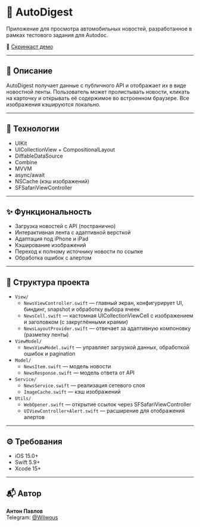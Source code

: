 # 🚗 AutoDigest

Приложение для просмотра автомобильных новостей, разработанное в рамках тестового задания для Autodoc.

🎥 [Скринкаст демо](https://disk.yandex.ru/d/XafwybgE36HuaQ)

---

## 📲 Описание

AutoDigest получает данные с публичного API и отображает их в виде новостной ленты. Пользователь может пролистывать новости, кликать на карточку и открывать её содержимое во встроенном браузере. Все изображения кэшируются локально.

---

## 🧩 Технологии

- UIKit
- UICollectionView + CompositionalLayout
- DiffableDataSource
- Combine
- MVVM
- async/await
- NSCache (кэш изображений)
- SFSafariViewController

---

## ✨ Функциональность

- Загрузка новостей с API (постранично)
- Интерактивная лента с адаптивной версткой
- Адаптация под iPhone и iPad
- Кэширование изображений
- Переход к полному источнику новости по ссылке
- Обработка ошибок с алертом

---

## 📁 Структура проекта

- `View/`
  - `NewsViewController.swift` — главный экран, конфигурирует UI, биндинг, snapshot и обработку выбора ячеек
  - `NewsCell.swift` — кастомная UICollectionViewCell с изображением и заголовком (с закруглёнными краями)
  - `NewsLayoutProvider.swift` — отвечает за адаптивную компоновку (разметку ленты)
- `ViewModel/`
  - `NewsViewModel.swift` — управляет загрузкой данных, обработкой ошибок и pagination
- `Model/`
  - `NewsItem.swift` — модель новости
  - `NewsResponse.swift` — модель ответа от API
- `Service/`
  - `NewsService.swift` — реализация сетевого слоя
  - `ImageCache.swift` — кэш изображений
- `Utils/`
  - `WebOpener.swift` — открытие ссылок через SFSafariViewController
  - `UIViewController+Alert.swift` — расширение для отображения алертов

---

## ⚙️ Требования

- iOS 15.0+
- Swift 5.9+
- Xcode 15+

---

## 📬 Автор

**Антон Павлов**  
Telegram: [@Wilwous](https://t.me/Wilwous)

